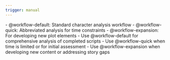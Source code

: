 ```yaml
---
trigger: manual
---
```


<workflows>
- @workflow-default: Standard character analysis workflow
- @workflow-quick: Abbreviated analysis for time constraints
- @workflow-expansion: For developing new plot elements
</workflows>

<workflow-selection-guide>
- Use @workflow-default for comprehensive analysis of completed scripts
- Use @workflow-quick when time is limited or for initial assessment
- Use @workflow-expansion when developing new content or addressing story gaps
</workflow-selection-guide>
